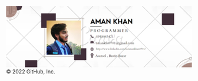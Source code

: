 
<html lang="en">
<head>
    <meta charset="UTF-8">
    <meta http-equiv="X-UA-Compatible" content="IE=edge">
    <meta name="viewport" content="width=device-width, initial-scale=1.0">
    <title>Document</title>
    <link rel="stylesheet" href="s2.css">
</head>
<body>
    <img src="Screenshot (474).png" alt="Italian Trulli">
</body>
</html>
© 2022 GitHub, Inc.
